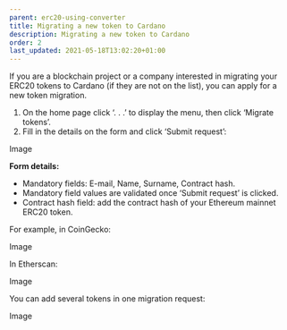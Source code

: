 ```yaml
---
parent: erc20-using-converter
title: Migrating a new token to Cardano
description: Migrating a new token to Cardano
order: 2
last_updated: 2021-05-18T13:02:20+01:00
---
```


If you are a blockchain project or a company interested in migrating your ERC20 tokens to Cardano (if they are not on the list), you can apply for a new token migration.

1. On the home page click ‘. . .’ to display the menu, then click ‘Migrate tokens’.
2. Fill in the details on the form and click ‘Submit request’:

Image

**Form details:**

+ Mandatory fields: E-mail, Name, Surname, Contract hash.
+ Mandatory field values are validated once ‘Submit request’ is clicked.
+ Contract hash field: add the contract hash of your Ethereum mainnet ERC20 token. 

For example, in CoinGecko: 

Image

In Etherscan:

Image

You can add several tokens in one migration request:

Image
